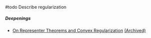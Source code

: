 #todo Describe regularization

##### Deepenings
- [On Representer Theorems and Convex Regularization](https://ydecastro.github.io/research/paper23.pdf) [(Archived)](https://web.archive.org/web/20220831/https://ydecastro.github.io/research/paper23.pdf)
